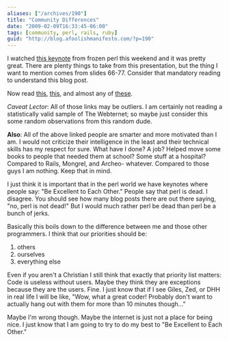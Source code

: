 ```yaml
---
aliases: ["/archives/190"]
title: "Community Differences"
date: "2009-02-09T16:33:45-06:00"
tags: [community, perl, rails, ruby]
guid: "http://blog.afoolishmanifesto.com/?p=190"
---
```

I watched [this keynote](http://www.slideshare.net/petdance/frozen-perl-2009-keynote) from frozen perl this weekend and it was pretty great. There are plenty things to take from this presentation, but the thing I want to mention comes from slides 66-77. Consider that mandatory reading to understand this blog post.

Now read [this](http://www.flickr.com/photos/doesrails/128015501/), [this](http://gilesbowkett.blogspot.com/2009/01/arrington-you-should-have-seen-that.html), and almost any of [these](https://web.archive.org/web/20090213183116/http://zedshaw.com/blog/index.html).

_Caveat Lector_: All of those links may be outliers. I am certainly not reading a statistically valid sample of The Webternet; so maybe just consider this some random observations from this random dude.

**Also**: All of the above linked people are smarter and more motivated than I am. I would not criticize their intelligence in the least and their technical skills has my respect for sure. What have I done? A job? Helped move some books to people that needed them at school? Some stuff at a hospital? Compared to Rails, Mongrel, and Archeo- whatever. Compared to those guys I am nothing. Keep that in mind.

I just think it is important that in the perl world we have keynotes where people say: "Be Excellent to Each Other." People say that perl is dead. I disagree. You should see how many blog posts there are out there saying, "no, perl is not dead!" But I would much rather perl be dead than perl be a bunch of jerks.

Basically this boils down to the difference between me and those other programmers. I think that our priorities should be:

1. others
2. ourselves
3. everything else

Even if you aren't a Christian I still think that exactly that priority list matters: Code is useless without users. Maybe they think they are exceptions because they are the users. Fine. I just know that if I see Giles, Zed, or DHH in real life I will be like, "Wow, what a great coder! Probably don't want to actually hang out with them for more than 10 minutes though..."

Maybe I'm wrong though. Maybe the internet is just not a place for being nice. I just know that I am going to try to do my best to "Be Excellent to Each Other."
